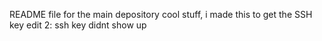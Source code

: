 README file for the main depository
cool stuff, i made this to get the SSH key
edit 2: ssh key didnt show up